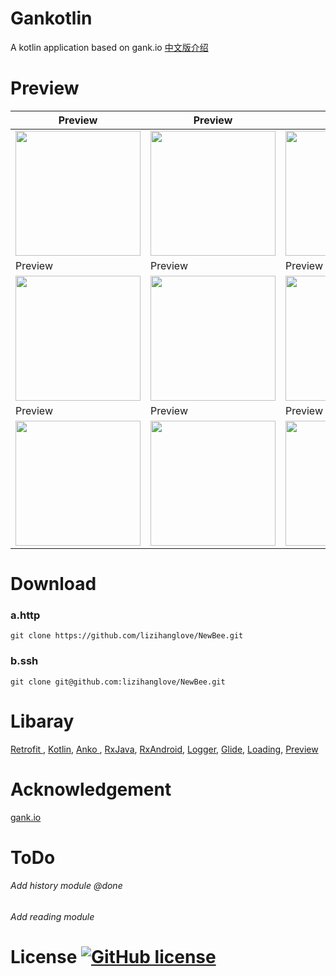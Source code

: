 # Gankotlin
A kotlin application based on gank.io
[中文版介绍](https://github.com/lizihanglove/NewBee/blob/master/README-CN.md)

# Preview
| Preview | Preview | Preview | 
| -------------   | ------------- | ------------- |
| <img src="https://github.com/lizihanglove/NewBee/blob/master/art/NewBee%20(1).png" width="200" hegiht="500" align=center /> | <img src="https://github.com/lizihanglove/NewBee/blob/master/art/NewBee%20(2).png" width="200" hegiht="500" align=center /> | <img src="https://github.com/lizihanglove/NewBee/blob/master/art/NewBee%20(3).png" width="200" hegiht="500" align=center />
| Preview|  Preview | Preview |
| <img src="https://github.com/lizihanglove/NewBee/blob/master/art/NewBee%20(4).png" width="200" hegiht="500" align=center /> | <img src="https://github.com/lizihanglove/NewBee/blob/master/art/NewBee%20(5).png" width="200" hegiht="500" align=center /> | <img src="https://github.com/lizihanglove/NewBee/blob/master/art/NewBee%20(6).png" width="200" hegiht="500" align=center />
| Preview | Preview | Preview |
| <img src="https://github.com/lizihanglove/NewBee/blob/master/art/NewBee%20(7).png" width="200" hegiht="500" align=center /> | <img src="https://github.com/lizihanglove/NewBee/blob/master/art/NewBee%20(8).png" width="200" hegiht="500" align=center /> | <img src="https://github.com/lizihanglove/NewBee/blob/master/art/NewBee%20(9).png" width="200" hegiht="500" align=center /> 

# Download
### a.http
```
git clone https://github.com/lizihanglove/NewBee.git
```

### b.ssh
```
git clone git@github.com:lizihanglove/NewBee.git
```

# Libaray
[Retrofit ](https://github.com/square/retrofit),
[Kotlin](https://github.com/JetBrains/kotlin),
[Anko ](https://github.com/Kotlin/anko),
[RxJava](https://github.com/ReactiveX/RxJava),
[RxAndroid](https://github.com/ReactiveX/RxAndroid),
[Logger](https://github.com/orhanobut/logger),
[Glide](https://github.com/bumptech/glide),
[Loading](https://github.com/lizihanglove/Loading),
[Preview](https://github.com/lizihanglove/Preview)

# Acknowledgement
[gank.io](http://gank.io/)

# ToDo
###### Add history module @done
###### Add reading module

# License [![GitHub license](https://img.shields.io/github/license/lizihanglove/Loading.svg)](https://github.com/lizihanglove/NewBee/blob/master/LICENSE)





